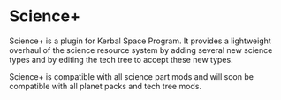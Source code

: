 # Science+

Science+ is a plugin for Kerbal Space Program. It provides a lightweight overhaul of the science resource system by adding several new science types and by editing the tech tree to accept these new types.

Science+ is compatible with all science part mods and will soon be compatible with all planet packs and tech tree mods.